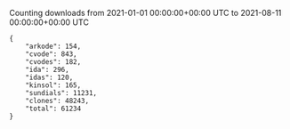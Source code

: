 
Counting downloads from 2021-01-01 00:00:00+00:00 UTC to 2021-08-11 00:00:00+00:00 UTC

```
{
    "arkode": 154,
    "cvode": 843,
    "cvodes": 182,
    "ida": 296,
    "idas": 120,
    "kinsol": 165,
    "sundials": 11231,
    "clones": 48243,
    "total": 61234
}
```
